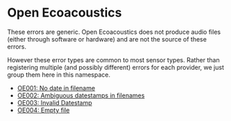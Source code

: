 # Open Ecoacoustics

These errors are generic.
Open Ecoacoustics does not produce audio files (either through software or hardware)
and are not the source of these errors.

However these error types are common to most sensor types.
Rather than registering multiple (and possibly different) errors for each provider,
we just group them here in this namespace.

- [OE001: No date in filename](./OE001.md)
- [OE002: Ambiguous datestamps in filenames](./OE002.md)
- [OE003: Invalid Datestamp](./OE003.md)
- [OE004: Empty file](./OE004.md)
